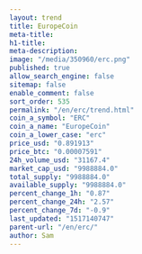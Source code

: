 ```yaml
---
layout: trend
title: EuropeCoin
meta-title: 
h1-title: 
meta-description: 
image: "/media/350960/erc.png"
published: true
allow_search_engine: false
sitemap: false
enable_comment: false
sort_order: 535
permalink: "/en/erc/trend.html"
coin_a_symbol: "ERC"
coin_a_name: "EuropeCoin"
coin_a_lower_case: "erc"
price_usd: "0.891913"
price_btc: "0.00007591"
24h_volume_usd: "31167.4"
market_cap_usd: "9988884.0"
total_supply: "9988884.0"
available_supply: "9988884.0"
percent_change_1h: "0.87"
percent_change_24h: "2.57"
percent_change_7d: "-0.9"
last_updated: "1517140747"
parent-url: "/en/erc/"
author: Sam
---
```


